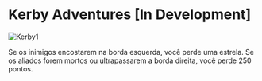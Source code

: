 # Kerby Adventures [In Development]

![Kerby1](https://user-images.githubusercontent.com/50052600/121822385-48d39d80-cc75-11eb-999d-03ec0539af03.gif)

Se os inimigos encostarem na borda esquerda, você perde uma estrela.
Se os aliados forem mortos ou ultrapassarem a borda direita, você perde 250 pontos.
